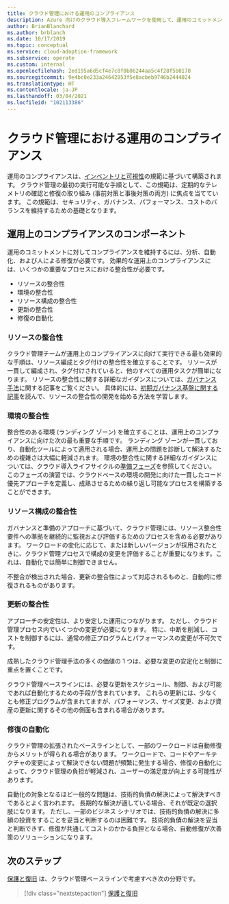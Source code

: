 ```yaml
---
title: クラウド管理における運用のコンプライアンス
description: Azure 向けのクラウド導入フレームワークを使用して、運用のコミットメントに対してコンプライアンスを維持する方法を学習します。
author: BrianBlanchard
ms.author: brblanch
ms.date: 10/17/2019
ms.topic: conceptual
ms.service: cloud-adoption-framework
ms.subservice: operate
ms.custom: internal
ms.openlocfilehash: 2ed195a6d5cf4e7c8f0b86244aa5c4f28f5b0178
ms.sourcegitcommit: 9e4bc0e233a24642853f5e8acbeb9746b2444024
ms.translationtype: HT
ms.contentlocale: ja-JP
ms.lasthandoff: 03/04/2021
ms.locfileid: "102113386"
---
```

# <a name="operational-compliance-in-cloud-management"></a>クラウド管理における運用のコンプライアンス

運用のコンプライアンスは、[インベントリと可視性](./inventory.md)の規範に基づいて構築されます。 クラウド管理の最初の実行可能な手順として、この規範は、定期的なテレメトリの確認と修復の取り組み (事前対策と事後対策の両方) に焦点を当てています。 この規範は、セキュリティ、ガバナンス、パフォーマンス、コストのバランスを維持するための基礎となります。

## <a name="components-of-operations-compliance"></a>運用上のコンプライアンスのコンポーネント

運用のコミットメントに対してコンプライアンスを維持するには、分析、自動化、および人による修復が必要です。 効果的な運用上のコンプライアンスには、いくつかの重要なプロセスにおける整合性が必要です。

- リソースの整合性
- 環境の整合性
- リソース構成の整合性
- 更新の整合性
- 修復の自動化

### <a name="resource-consistency"></a>リソースの整合性

クラウド管理チームが運用上のコンプライアンスに向けて実行できる最も効果的な手順は、リソース編成とタグ付けの整合性を確立することです。 リソースが一貫して編成され、タグ付けされていると、他のすべての運用タスクが簡単になります。 リソースの整合性に関する詳細なガイダンスについては、[ガバナンス手法](../../govern/index.md)に関する記事をご覧ください。 具体的には、[初期ガバナンス基盤に関する記事](../../govern/initial-foundation.md)を読んで、リソースの整合性の開発を始める方法を学習します。

### <a name="environment-consistency"></a>環境の整合性

整合性のある環境 (ランディング ゾーン) を確立することは、運用上のコンプライアンスに向けた次の最も重要な手順です。 ランディング ゾーンが一貫しており、自動化ツールによって適用される場合、運用上の問題を診断して解決するための複雑さは大幅に軽減されます。 環境の整合性に関する詳細なガイダンスについては、クラウド導入ライフサイクルの[準備フェーズ](../../ready/index.md)を参照してください。 このフェーズの演習では、クラウドベースの環境の開発に向けた一貫したコード優先アプローチを定義し、成熟させるための繰り返し可能なプロセスを構築することができます。

### <a name="resource-configuration-consistency"></a>リソース構成の整合性

ガバナンスと準備のアプローチに基づいて、クラウド管理には、リソース整合性要件への準拠を継続的に監視および評価するためのプロセスを含める必要があります。 ワークロードの変化に応じて、または新しいバージョンが採用されたときに、クラウド管理プロセスで構成の変更を評価することが重要になります。これは、自動化では簡単に制御できません。

不整合が検出された場合、更新の整合性によって対応されるものと、自動的に修復されるものがあります。

### <a name="update-consistency"></a>更新の整合性

アプローチの安定性は、より安定した運用につながります。 ただし、クラウド管理プロセス内でいくつかの変更が必要になります。 特に、中断を削減し、コストを制御するには、通常の修正プログラムとパフォーマンスの変更が不可欠です。

成熟したクラウド管理手法の多くの価値の 1 つは、必要な変更の安定化と制御に重点を置くことです。

クラウド管理ベースラインには、必要な更新をスケジュール、制御、および可能であれば自動化するための手段が含まれています。 これらの更新には、少なくとも修正プログラムが含まれてますが、パフォーマンス、サイズ変更、および資産の更新に関するその他の側面も含まれる場合があります。

### <a name="remediation-automation"></a>修復の自動化

クラウド管理の拡張されたベースラインとして、一部のワークロードは自動修復からメリットが得られる場合があります。 ワークロードで、コードやアーキテクチャの変更によって解決できない問題が頻繁に発生する場合、修復の自動化によって、クラウド管理の負担が軽減され、ユーザーの満足度が向上する可能性があります。

自動化の対象となるほど一般的な問題は、技術的負債の解決によって解決すべきであるとよく言われます。 長期的な解決が適している場合、それが既定の選択肢になります。 ただし、一部のビジネス シナリオでは、技術的負債の解決に多額の投資をすることを妥当と判断するのは困難です。 技術的負債の解決を妥当と判断できず、修復が共通してコストのかかる負担となる場合、自動修復が次善策のソリューションになります。

## <a name="next-steps"></a>次のステップ

[保護と復旧](./protect.md) は、クラウド管理ベースラインで考慮すべき次の分野です。

> [!div class="nextstepaction"]
> [保護と復旧](./protect.md)
